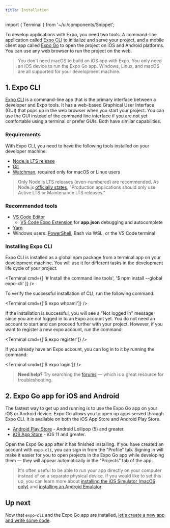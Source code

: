 ```yaml
---
title: Installation
---
```


import { Terminal } from '~/ui/components/Snippet';

To develop applications with Expo, you need two tools. A command-line application called [Expo CLI](#1-expo-cli) to initialize and serve your project, and a mobile client app called [Expo Go](#2-expo-go-app-for-ios-and) to open the project on iOS and Android platforms. You can use any web browser to run the project on the web.

> You don't need macOS to build an iOS app with Expo. You only need an iOS device to run the Expo Go app. Windows, Linux, and macOS are all supported for your development machine.

## 1. Expo CLI

[Expo CLI](/workflow/expo-cli) is a command-line app that is the primary interface between a developer and Expo tools. It has a web-based Graphical User Interface (GUI) that pops up in the web browser when you start your project. You can use the GUI instead of the command line interface if you are not yet comfortable using a terminal or prefer GUIs. Both have similar capabilities.

### Requirements

With Expo CLI, you need to have the following tools installed on your developer machine:

- [Node.js LTS release](https://nodejs.org/en/)
- [Git](https://git-scm.com)
- [Watchman](https://facebook.github.io/watchman/docs/install#buildinstall), required only for macOS or Linux users

> Only Node.js LTS releases (even-numbered) are recommended. As Node.js [officially states](https://nodejs.org/en/about/releases/), "Production applications should only use Active LTS or Maintenance LTS releases."

### Recommended tools

- [VS Code Editor](https://code.visualstudio.com/download)
  - [VS Code Expo Extension](https://marketplace.visualstudio.com/items?itemName=byCedric.vscode-expo) for **app.json** debugging and autocomplete
- [Yarn](https://classic.yarnpkg.com/en/docs/install)
- Windows users: [PowerShell](https://docs.microsoft.com/en-us/powershell/scripting/install/installing-powershell-core-on-windows), Bash via WSL, or the VS Code terminal

### Installing Expo CLI

Expo CLI is installed as a global npm package from a terminal app on your development machine. You will use it for different tasks in the development life cycle of your project.

<Terminal cmd={[
  '# Install the command line tools',
  '$ npm install --global expo-cli'
]} />

To verify the successful installation of CLI, run the following command:

<Terminal cmd={['$ expo whoami']} />

If the installation is successful, you will see a "Not logged in" message since you are not logged in to an Expo account yet. You do not need an account to start and can proceed further with your project. However, if you want to register a new expo account, run the command:

<Terminal cmd={['$ expo register']} />

If you already have an Expo account, you can log in to it by running the command:

<Terminal cmd={['$ expo login']} />

> **Need help?** Try searching the [forums](https://forums.expo.dev) &mdash; which is a great resource for troubleshooting.

## 2. Expo Go app for iOS and Android

The fastest way to get up and running is to use the Expo Go app on your iOS or Android device. Expo Go allows you to open up apps served through Expo CLI. It is available on both the iOS App Store and Android Play Store.

- [Android Play Store](https://play.google.com/store/apps/details?id=host.exp.exponent) - Android Lollipop (5) and greater.
- [iOS App Store](https://apps.apple.com/app/expo-go/id982107779) - iOS 11 and greater.

Open the Expo Go app after it has finished installing. If you have created an account with `expo-cli`, you can sign in from the "Profile" tab. Signing in will make it easier for you to open projects in the Expo Go app while developing them &mdash; they will appear automatically in the "Projects" tab of the app.

> It's often useful to be able to run your app directly on your computer instead of on a separate physical device. If you would like to set this up, you can learn more about [installing the iOS Simulator (macOS only)](../workflow/ios-simulator.md) and [installing an Android Emulator](../workflow/android-studio-emulator.md).

## Up next

Now that `expo-cli` and the Expo Go app are installed, [let's create a new app and write some code](../get-started/create-a-new-app.md).
